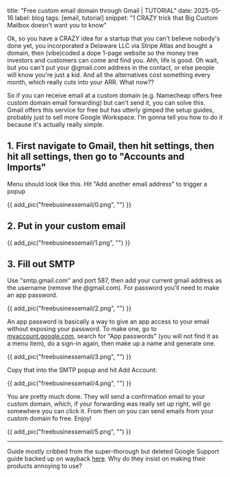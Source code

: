 title: "Free custom email domain through Gmail | TUTORIAL"
date: 2025-05-16
label: blog
tags: [email, tutorial]
snippet: "1 CRAZY trick that Big Custom Mailbox doesn't want you to know"

Ok, so you have a CRAZY idea for a startup that you can't believe nobody's done yet, you incorporated a Delaware LLC via Stripe Atlas and bought a domain, then (vibe)coded  a dope 1-page website so the money tree investors and customers can come and find you. Ahh, life is good. Oh wait, but you can't put your <name i thought was dope in middle school>@gmail.com address in the contact, or else people will know you're just a kid. And all the alternatives cost something every month, which really cuts into your ARR. What now?? 

So if you can receive email at a custom domain (e.g. Namecheap offers free custom domain email forwarding) but can't send it, you can solve this. Gmail offers this service for free but has utterly gimped the setup guides, probably just to sell more Google Workspace. I'm gonna tell you how to do it because it's actually really simple. 

## 1. First navigate to Gmail, then hit settings, then hit all settings, then go to "Accounts and Imports"

Menu should look like this. Hit "Add another email address" to trigger a popup

{{ add_pic("freebusinessemail/0.png", "") }}

## 2. Put in your custom email

{{ add_pic("freebusinessemail/1.png", "") }}

## 3. Fill out SMTP

Use "smtp.gmail.com" and port 587, then add your current gmail address as the username (remove the @gmail.com). For password you'll need to make an app password. 

{{ add_pic("freebusinessemail/2.png", "") }}

An app password is basically a way to give an app access to your email without exposing your password. To make one, go to [myaccount.google.com](https://myaccount.google.com/), search for "App passwords" (you will not find it as a menu item), do a sign-in again, then make up a name and generate one.

{{ add_pic("freebusinessemail/3.png", "") }}

Copy that into the SMTP popup and hit Add Account:

{{ add_pic("freebusinessemail/4.png", "") }}

You are pretty much done. They will send a confirmation email to your custom domain, which, if your forwarding was really set up right, will go somewhere you can click it. From then on you can send emails from your custom domain fo free. Enjoy!

{{ add_pic("freebusinessemail/5.png", "") }}

<hr>

Guide mostly cribbed from the super-thorough but deleted Google Support guide backed up on wayback [here](https://web.archive.org/web/20230326042630/https://support.google.com/domains/answer/9437157). Why do they insist on making their products annoying to use? 
